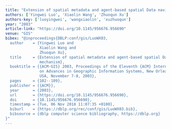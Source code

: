 ```yaml
---
title: "Extension of spatial metadata and agent-based spatial Data navigation mechanism"
authors: ['Yingwei Luo', 'Xiaolin Wang', 'Zhuoqun Xu']
authors-key: ['luoyingwei', 'wangxiaolin', 'xuzhuoqun']
year: "2003"
article-link: "https://doi.org/10.1145/956676.956690"
venue: "GIS"
bibex: "@inproceedings{DBLP:conf/gis/LuoWX03,
  author    = {Yingwei Luo and
               Xiaolin Wang and
               Zhuoqun Xu},
  title     = {Extension of spatial metadata and agent-based spatial Data navigation
               mechanism},
  booktitle = {{ACM-GIS} 2003, Proceedings of the Eleventh {ACM} International Symposium
               on Advances in Geographic Information Systems, New Orleans, Louisiana,
               USA, November 7-8, 2003},
  pages     = {102--109},
  publisher = {{ACM}},
  year      = {2003},
  url       = {https://doi.org/10.1145/956676.956690},
  doi       = {10.1145/956676.956690},
  timestamp = {Tue, 06 Nov 2018 11:07:35 +0100},
  biburl    = {https://dblp.org/rec/conf/gis/LuoWX03.bib},
  bibsource = {dblp computer science bibliography, https://dblp.org}
}"
---
```

